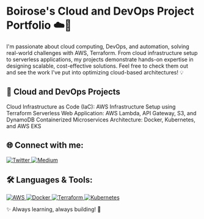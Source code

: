 # Boirose's Cloud and DevOps Project Portfolio ☁️🚀

I'm passionate about cloud computing, DevOps, and automation, solving real-world challenges with AWS, Terraform. From cloud infrastructure setup to serverless applications, my projects demonstrate hands-on expertise in designing scalable, cost-effective solutions. Feel free to check them out and see the work I've put into optimizing cloud-based architectures! 💡

## 🌟 Cloud and DevOps Projects
Cloud Infrastructure as Code (IaC): AWS Infrastructure Setup using Terraform
Serverless Web Application: AWS Lambda, API Gateway, S3, and DynamoDB
Containerized Microservices Architecture: Docker, Kubernetes, and AWS EKS

## 🌐 Connect with me:

<p align="left">
    <a href="https://twitter.com/daddyrowz" target="_blank">
        <img src="https://img.shields.io/badge/Twitter-%231DA1F2.svg?style=for-the-badge&logo=twitter&logoColor=white" alt="Twitter"/>
    </a>
    <a href="https://medium.com/@boiroseioregbu" target="_blank">
        <img src="https://img.shields.io/badge/Medium-%23000000.svg?style=for-the-badge&logo=medium&logoColor=white" alt="Medium"/>
    </a>
</p>


## 🛠️ Languages & Tools:

<p align="left">
    <a href="https://aws.amazon.com/" target="_blank">
        <img src="https://img.shields.io/badge/AWS-%23FF9900.svg?style=for-the-badge&logo=amazonaws&logoColor=white" alt="AWS"/>
    </a>
    <a href="https://www.docker.com/" target="_blank">
        <img src="https://img.shields.io/badge/Docker-%230db7ed.svg?style=for-the-badge&logo=docker&logoColor=white" alt="Docker"/>
    </a>
    <a href="https://www.terraform.io/" target="_blank">
        <img src="https://img.shields.io/badge/Terraform-%235835CC.svg?style=for-the-badge&logo=terraform&logoColor=white" alt="Terraform"/>
    </a>
    <a href="https://kubernetes.io/" target="_blank">
        <img src="https://img.shields.io/badge/Kubernetes-%23326CE5.svg?style=for-the-badge&logo=kubernetes&logoColor=white" alt="Kubernetes"/>
    </a>
</p>


✨ Always learning, always building! 🚀
